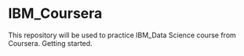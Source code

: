 # IBM_Coursera
This repository will be used to practice IBM_Data Science course from Coursera.
Getting started.
